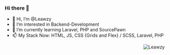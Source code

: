 ### Hi there 👋

<!--
**Leawzy/Leawzy** is a ✨ _special_ ✨ repository because its `README.md` (this file) appears on your GitHub profile.

Here are some ideas to get you started:

- 🔭 I’m currently working on ...
- 🌱 I’m currently learning ...
- 👯 I’m looking to collaborate on ...
- 🤔 I’m looking for help with ...
- 💬 Ask me about ...
- 📫 How to reach me: ...
- 😄 Pronouns: ...
- ⚡ Fun fact: ...
-->

- 👋 Hi, I’m @Leawzy
- 👀 I’m interested in Backend-Development
- 🌱 I’m currently learning Laravel, PHP and SourcePawn
- 📫 My Stack Now: HTML, JS, CSS {Grids and Flex} / SCSS, Laravel, PHP

<a href="#debabin-title">
  <img align="right" src="https://github-readme-stats.vercel.app/api/top-langs?username=Leawzy&show_icons=true&locale=en&layout=compact&theme=react" alt="Leawzy" />
</a>
